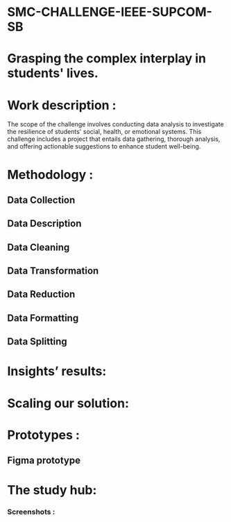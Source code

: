 # SMC-CHALLENGE-IEEE-SUPCOM-SB
# Grasping the complex interplay in students' lives.

# Work description : 
The scope of the challenge involves conducting data analysis to investigate the resilience of students' social, health, or emotional systems. This challenge includes a project that entails data gathering, thorough analysis, and offering actionable suggestions to enhance student well-being.

# Methodology :

## Data Collection
## Data Description
## Data Cleaning
## Data Transformation
## Data Reduction
## Data Formatting
## Data Splitting


# Insights’ results:








# Scaling our solution:



# Prototypes :
## Figma prototype 
# The study hub:
### Screenshots :





